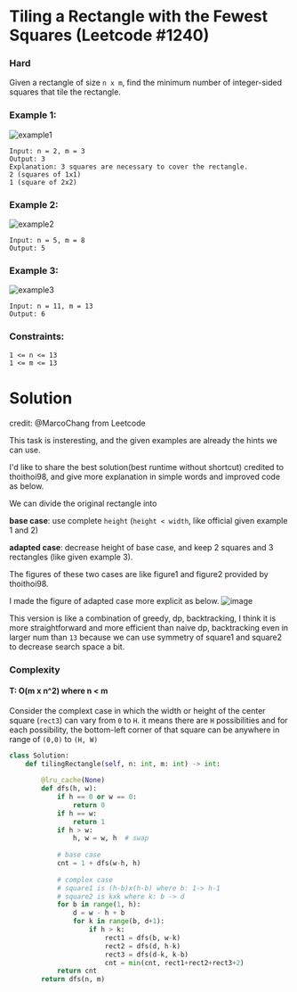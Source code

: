 Tiling a Rectangle with the Fewest Squares (Leetcode #1240)
===============================
### Hard

Given a rectangle of size `n x m`, find the minimum number of integer-sided squares that tile the rectangle.

### Example 1:
![example1](https://assets.leetcode.com/uploads/2019/10/17/sample_11_1592.png)

```
Input: n = 2, m = 3
Output: 3
Explanation: 3 squares are necessary to cover the rectangle.
2 (squares of 1x1)
1 (square of 2x2)
```

### Example 2:
![example2](https://assets.leetcode.com/uploads/2019/10/17/sample_22_1592.png)

```
Input: n = 5, m = 8
Output: 5
```

### Example 3:
![example3](https://assets.leetcode.com/uploads/2019/10/17/sample_33_1592.png)
```
Input: n = 11, m = 13
Output: 6
```

### Constraints:
```
1 <= n <= 13
1 <= m <= 13
```

Solution
========

credit: @MarcoChang from Leetcode

This task is insteresting,
and the given examples are already the hints we can use.

I'd like to share the best solution(best runtime without shortcut) credited to thoithoi98,
and give more explanation in simple words and improved code as below.

We can divide the original rectangle into

**base case**: use complete `height` (`height < width`, like official given example 1 and 2)

**adapted case**: decrease height of base case, and keep 2 squares and 3 rectangles (like given example 3).

The figures of these two cases are like figure1 and figure2 provided by thoithoi98.

I made the figure of adapted case more explicit as below.
![image](https://assets.leetcode.com/users/images/31038997-8ef0-41be-ad69-61e1a116738a_1604390938.0187716.png)

This version is like a combination of greedy, dp, backtracking,
I think it is more straightforward and more efficient than naive dp, backtracking even in larger num than `13`
because we can use symmetry of square1 and square2 to decrease search space a bit.

### Complexity
#### T: O(m x n^2) where n < m

Consider the complext case in which the width or height of the center square (`rect3`) can vary from `0` to `H`.
it means there are `H` possibilities and for each possibility, the bottom-left corner of that square can be anywhere in range of `(0,0)` to `(H, W)` 

```python
class Solution:
    def tilingRectangle(self, n: int, m: int) -> int:
        
        @lru_cache(None)
        def dfs(h, w):
            if h == 0 or w == 0:
                return 0
            if h == w:
                return 1
            if h > w:
                h, w = w, h  # swap
            
            # base case
            cnt = 1 + dfs(w-h, h)
            
            # complex case
            # square1 is (h-b)x(h-b) where b: 1-> h-1
            # square2 is kxk where k: b -> d
            for b in range(1, h):
                d = w - h + b
                for k in range(b, d+1):
                    if h > k:
                        rect1 = dfs(b, w-k)
                        rect2 = dfs(d, h-k)
                        rect3 = dfs(d-k, k-b)
                        cnt = min(cnt, rect1+rect2+rect3+2)
            return cnt
        return dfs(n, m)
```

